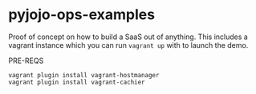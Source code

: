 pyjojo-ops-examples
===================

Proof of concept on how to build a SaaS out of anything.
This includes a vagrant instance which you can run `vagrant up` with to launch the demo.

PRE-REQS

    vagrant plugin install vagrant-hostmanager
    vagrant plugin install vagrant-cachier
